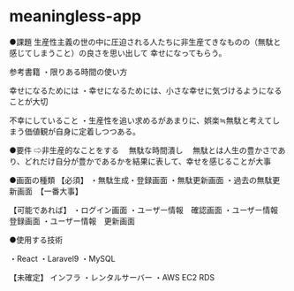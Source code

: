 # meaningless-app
●課題
生産性主義の世の中に圧迫される人たちに非生産てきなものの（無駄と感じてしまうこと）の良さを思い出して
幸せになってもらう。

参考書籍
・限りある時間の使い方

幸せになるためには
・幸せになるためには、小さな幸せに気づけるようになることが大切

不幸にしていること
・生産性を追い求めるがあまりに、娯楽≒無駄と考えてしまう価値観が自身に定着しつつある。

●要件
⇨非生産的なことをする
　無駄な時間潰し
　無駄とは人生の豊かさであり、どれだけ自分が豊かであるかを結果に表して、幸せを感じることが大事

●画面の種類
【必須】
・無駄生成・登録画面
・無駄更新画面
・過去の無駄更新画面　【一番大事】

【可能であれば】
・ログイン画面
・ユーザー情報　確認画面
・ユーザー情報　登録画面
・ユーザー情報　更新画面

●使用する技術

・React
・Laravel9
・MySQL


【未確定】
インフラ
・レンタルサーバー
・AWS EC2 RDS
